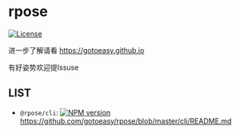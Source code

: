 # rpose

[![License](https://img.shields.io/badge/License-Apache%202-brightgreen.svg)](http://www.apache.org/licenses/LICENSE-2.0)


进一步了解请看 https://gotoeasy.github.io


有好姿势欢迎提Issuse

## LIST
* `@rpose/cli`: [![NPM version](https://img.shields.io/npm/v/@rpose/cli.svg)](https://www.npmjs.com/package/@rpose/cli) https://github.com/gotoeasy/rpose/blob/master/cli/README.md

